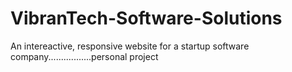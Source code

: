 # VibranTech-Software-Solutions
An intereactive, responsive website for a startup software company.................personal project
